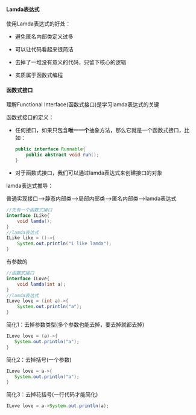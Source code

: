 #### Lamda表达式

使用Lamda表达式的好处：

+ 避免匿名内部类定义过多

+ 可以让代码看起来很简洁

+ 去掉了一堆没有意义的代码，只留下核心的逻辑

+ 实质属于函数式编程

#### 函数式接口

理解Functional Interface(函数式接口)是学习lamda表达式的关键

函数式接口的定义：

+ 任何接口，如果只包含**唯一一个**抽象方法，那么它就是一个函数式接口，比如：
  
  ```java
  public interface Runnable{
      public abstract void run();
  }
  ```

+ 对于函数式接口，我们可以通过lamda表达式来创建接口的对象

lamda表达式推导：

普通实现接口-->静态内部类-->局部内部类-->匿名内部类-->lamda表达式

```java
//先有一个函数式接口
interface ILike{
    void lamda();
}
//lamda表达式
ILike like = ()->{
    System.out.println("i like lamda");
}
```

有参数的

```java
//函数式接口
interface ILove{
    void lamda(int a);
}
//lamda表达式
ILove love = (int a)->{
    System.out.println("a");
}
```

简化1：去掉参数类型(多个参数也能去掉，要去掉就都去掉)

```java
ILove love = (a)->{
   System.out.println("a");
}
```

简化2：去掉括号(一个参数)

```java
ILove love = a->{
   System.out.println("a");    
}
```

简化3：去掉花括号(一行代码才能简化)

```java
ILove love = a->System.out.println(a);
```
